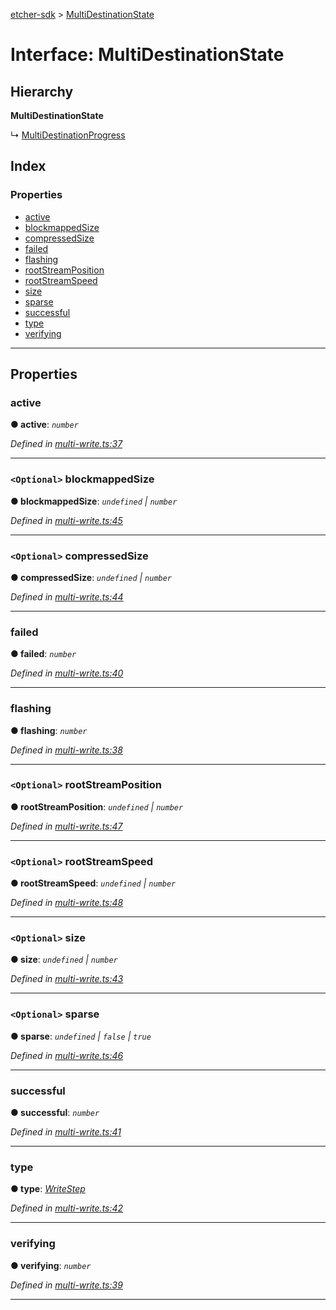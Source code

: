[etcher-sdk](../README.md) > [MultiDestinationState](../interfaces/multidestinationstate.md)

# Interface: MultiDestinationState

## Hierarchy

**MultiDestinationState**

↳  [MultiDestinationProgress](multidestinationprogress.md)

## Index

### Properties

* [active](multidestinationstate.md#active)
* [blockmappedSize](multidestinationstate.md#blockmappedsize)
* [compressedSize](multidestinationstate.md#compressedsize)
* [failed](multidestinationstate.md#failed)
* [flashing](multidestinationstate.md#flashing)
* [rootStreamPosition](multidestinationstate.md#rootstreamposition)
* [rootStreamSpeed](multidestinationstate.md#rootstreamspeed)
* [size](multidestinationstate.md#size)
* [sparse](multidestinationstate.md#sparse)
* [successful](multidestinationstate.md#successful)
* [type](multidestinationstate.md#type)
* [verifying](multidestinationstate.md#verifying)

---

## Properties

<a id="active"></a>

###  active

**● active**: *`number`*

*Defined in [multi-write.ts:37](https://github.com/balena-io-modules/etcher-sdk/blob/050d15d/lib/multi-write.ts#L37)*

___
<a id="blockmappedsize"></a>

### `<Optional>` blockmappedSize

**● blockmappedSize**: *`undefined` \| `number`*

*Defined in [multi-write.ts:45](https://github.com/balena-io-modules/etcher-sdk/blob/050d15d/lib/multi-write.ts#L45)*

___
<a id="compressedsize"></a>

### `<Optional>` compressedSize

**● compressedSize**: *`undefined` \| `number`*

*Defined in [multi-write.ts:44](https://github.com/balena-io-modules/etcher-sdk/blob/050d15d/lib/multi-write.ts#L44)*

___
<a id="failed"></a>

###  failed

**● failed**: *`number`*

*Defined in [multi-write.ts:40](https://github.com/balena-io-modules/etcher-sdk/blob/050d15d/lib/multi-write.ts#L40)*

___
<a id="flashing"></a>

###  flashing

**● flashing**: *`number`*

*Defined in [multi-write.ts:38](https://github.com/balena-io-modules/etcher-sdk/blob/050d15d/lib/multi-write.ts#L38)*

___
<a id="rootstreamposition"></a>

### `<Optional>` rootStreamPosition

**● rootStreamPosition**: *`undefined` \| `number`*

*Defined in [multi-write.ts:47](https://github.com/balena-io-modules/etcher-sdk/blob/050d15d/lib/multi-write.ts#L47)*

___
<a id="rootstreamspeed"></a>

### `<Optional>` rootStreamSpeed

**● rootStreamSpeed**: *`undefined` \| `number`*

*Defined in [multi-write.ts:48](https://github.com/balena-io-modules/etcher-sdk/blob/050d15d/lib/multi-write.ts#L48)*

___
<a id="size"></a>

### `<Optional>` size

**● size**: *`undefined` \| `number`*

*Defined in [multi-write.ts:43](https://github.com/balena-io-modules/etcher-sdk/blob/050d15d/lib/multi-write.ts#L43)*

___
<a id="sparse"></a>

### `<Optional>` sparse

**● sparse**: *`undefined` \| `false` \| `true`*

*Defined in [multi-write.ts:46](https://github.com/balena-io-modules/etcher-sdk/blob/050d15d/lib/multi-write.ts#L46)*

___
<a id="successful"></a>

###  successful

**● successful**: *`number`*

*Defined in [multi-write.ts:41](https://github.com/balena-io-modules/etcher-sdk/blob/050d15d/lib/multi-write.ts#L41)*

___
<a id="type"></a>

###  type

**● type**: *[WriteStep](../#writestep)*

*Defined in [multi-write.ts:42](https://github.com/balena-io-modules/etcher-sdk/blob/050d15d/lib/multi-write.ts#L42)*

___
<a id="verifying"></a>

###  verifying

**● verifying**: *`number`*

*Defined in [multi-write.ts:39](https://github.com/balena-io-modules/etcher-sdk/blob/050d15d/lib/multi-write.ts#L39)*

___

